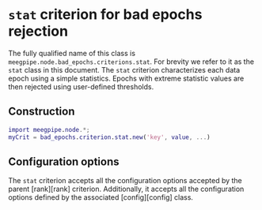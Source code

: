 `stat` criterion for bad epochs rejection
===

The fully qualified name of this class is
`meegpipe.node.bad_epochs.criterions.stat`. For brevity we refer to it as the
`stat` class in this document. The `stat` criterion characterizes each data
epoch using a simple statistics. Epochs with extreme statistic values are 
then rejected using user-defined thresholds.


## Construction

````matlab
import meegpipe.node.*;
myCrit = bad_epochs.criterion.stat.new('key', value, ...)
````


## Configuration options

The `stat` criterion accepts all the configuration options accepted by the
parent [rank][rank] criterion. Additionally, it accepts all the configuration
options defined by the associated [config][config] class. 

